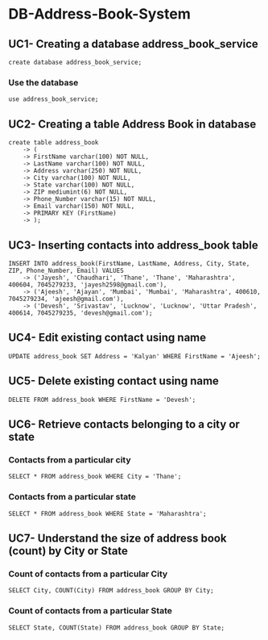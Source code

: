 # DB-Address-Book-System
## UC1- Creating a database address_book_service
`create database address_book_service;`
### Use the database
`use address_book_service;`

## UC2- Creating a table Address Book in database
```
create table address_book
    -> (
    -> FirstName varchar(100) NOT NULL,
    -> LastName varchar(100) NOT NULL,
    -> Address varchar(250) NOT NULL,
    -> City varchar(100) NOT NULL,
    -> State varchar(100) NOT NULL,
    -> ZIP mediumint(6) NOT NULL,
    -> Phone_Number varchar(15) NOT NULL,
    -> Email varchar(150) NOT NULL,
    -> PRIMARY KEY (FirstName)
    -> );
```

## UC3- Inserting contacts into address_book table
```
INSERT INTO address_book(FirstName, LastName, Address, City, State, ZIP, Phone_Number, Email) VALUES
    -> ('Jayesh', 'Chaudhari', 'Thane', 'Thane', 'Maharashtra', 400604, 7045279233, 'jayesh2598@gmail.com'),
    -> ('Ajeesh', 'Ajayan', 'Mumbai', 'Mumbai', 'Maharashtra', 400610, 7045279234, 'ajeesh@gmail.com'),
    -> ('Devesh', 'Srivastav', 'Lucknow', 'Lucknow', 'Uttar Pradesh', 400614, 7045279235, 'devesh@gmail.com');
```

## UC4- Edit existing contact using name
`UPDATE address_book SET Address = 'Kalyan' WHERE FirstName = 'Ajeesh';`

## UC5- Delete existing contact using name
`DELETE FROM address_book WHERE FirstName = 'Devesh';`

## UC6- Retrieve contacts belonging to a city or state
### Contacts from a particular city
`SELECT * FROM address_book WHERE City = 'Thane';`
### Contacts from a particular state
`SELECT * FROM address_book WHERE State = 'Maharashtra';`

## UC7- Understand the size of address book (count) by City or State
### Count of contacts from a particular City
`SELECT City, COUNT(City) FROM address_book GROUP BY City;`
### Count of contacts from a particular State
`SELECT State, COUNT(State) FROM address_book GROUP BY State;`
